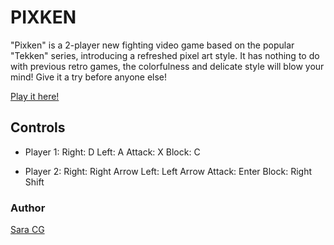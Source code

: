 # PIXKEN

"Pixken" is a 2-player new fighting video game based on the popular "Tekken" series, introducing a refreshed pixel art style. It has nothing to do with previous retro games, the colorfulness and delicate style will blow your mind! Give it a try before anyone else!

[Play it here!](https://sara-cg.github.io/project-1/)

## Controls

* Player 1:
Right: D
Left: A
Attack: X
Block: C

* Player 2:
Right: Right Arrow
Left: Left Arrow
Attack: Enter
Block: Right Shift

### Author

[Sara CG](mailto:correasg.sara@gmail.com)
